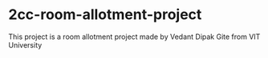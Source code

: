 # 2cc-room-allotment-project
This project is a room allotment project made by Vedant Dipak Gite from VIT University
